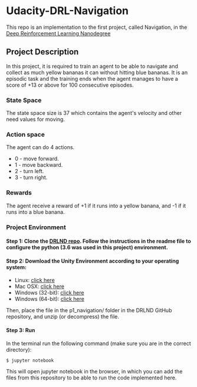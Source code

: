 # Udacity-DRL-Navigation
This repo is an implementation to the first project, called Navigation, in the [Deep Reinforcement Learning Nanodegree](https://www.udacity.com/course/deep-reinforcement-learning-nanodegree--nd893)

## Project Description 
In this project, it is required to train an agent to be able to navigate and collect as much yellow bananas it can without hitting blue bananas. It is an episodic task and the training ends when the agent manages to have a score of +13 or above for 100 consecutive episodes.

### State Space
The state space size is 37 which contains the agent's velocity and other need values for moving.

### Action space
The agent can do 4 actions.
- 0 - move forward.
- 1 - move backward.
- 2 - turn left.
- 3 - turn right.

### Rewards
The agent receive a reward of +1 if it runs into a yellow banana, and -1 if it runs into a blue banana.

### Project Environment
#### Step 1: Clone the [DRLND repo](https://github.com/udacity/deep-reinforcement-learning). Follow the instructions in the readme file to configure the python (3.6 was used in this project) environment.
#### Step 2: Download the Unity Environment according to your operating system:
  - Linux: [click here](https://s3-us-west-1.amazonaws.com/udacity-drlnd/P1/Banana/Banana_Linux.zip)
  - Mac OSX: [click here](https://s3-us-west-1.amazonaws.com/udacity-drlnd/P1/Banana/Banana.app.zip)
  - Windows (32-bit): [click here](https://s3-us-west-1.amazonaws.com/udacity-drlnd/P1/Banana/Banana_Windows_x86.zip)
  - Windows (64-bit): [click here](https://s3-us-west-1.amazonaws.com/udacity-drlnd/P1/Banana/Banana_Windows_x86_64.zip)
  
Then, place the file in the p1_navigation/ folder in the DRLND GitHub repository, and unzip (or decompress) the file.

#### Step 3: Run
In the terminal run the following command (make sure you are in the correct directory):
```shell
$ jupyter notebook
```
This will open jupyter notebook in the browser, in which you can add the files from this repository to be able to run the code implemented here.
